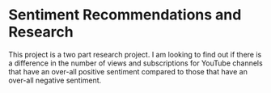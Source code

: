 # Sentiment Recommendations and Research

This project is a two part research project.  I am looking to find out if there is a difference in the number of views and subscriptions for YouTube channels that have an over-all positive sentiment compared to those that have an over-all negative sentiment. 

